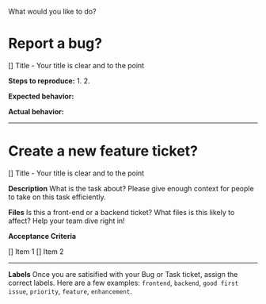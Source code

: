 What would you like to do?

# Report a bug?

[] Title - Your title is clear and to the point

**Steps to reproduce:**
1.
2.

**Expected behavior:**


**Actual behavior:**

_ _ _ _ _ _ _ _ _ _ _ _ _ _ _ _ _ _ _ _ _

# Create a new feature ticket?

[] Title - Your title is clear and to the point

**Description**
What is the task about? Please give enough context for people to take on this task efficiently.

**Files**
Is this a front-end or a backend ticket?
What files is this likely to affect? Help your team dive right in!

**Acceptance Criteria**

[] Item 1
[] Item 2

_ _ _ _ _ _ _ _ _ _ _ _ _ _ _ _ _ _ _ _ _


**Labels**
Once you are satisified with your Bug or Task ticket, assign the correct labels.
Here are a few examples: `frontend`, `backend`, `good first issue`, `priority`, `feature`, `enhancement`.
